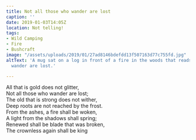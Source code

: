 ```yaml
---
title: Not all those who wander are lost
caption: ''
date: 2019-01-03T14:05Z
location: Not telling!
tags:
- Wild Camping
- Fire
- Bushcraft
image: "/assets/uploads/2019/01/27ad8146bdefdd13f507163d77c755fd.jpg"
altText: 'A mug sat on a log in front of a fire in the woods that reads: Not all who
  wander are lost.'

---
```

All that is gold does not glitter,   
Not all those who wander are lost;   
The old that is strong does not wither,   
Deep roots are not reached by the frost.   
From the ashes, a fire shall be woken,   
A light from the shadows shall spring;   
Renewed shall be blade that was broken,   
The crownless again shall be king